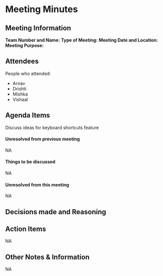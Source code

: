 
# Meeting Minutes

## Meeting Information
**Team Number and Name:**
**Type of Meeting:**
**Meeting Date and Location:** 
**Meeting Purpose:** 


## Attendees
People who attended:
- Arnav
- Drishti
- Mishka
- Vishaal

## Agenda Items

Discuss ideas for keyboard shortcuts feature

#### Unresolved from previous meeting

NA

#### Things to be discussed

NA

#### Unresolved from this meeting

NA

## Decisions made and Reasoning



## Action Items

NA

## Other Notes & Information

NA